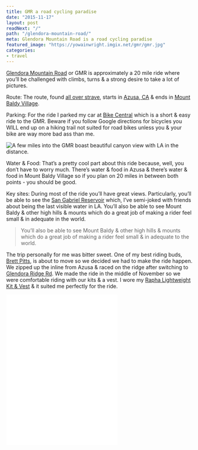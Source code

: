 ```yaml
---
title: GMR a road cycling paradise
date: "2015-11-17"
layout: post
readNext: "/"
path: "/glendora-mountain-road/"
meta: Glendora Mountain Road is a road cycling paradise
featured_image: "https://yowainwright.imgix.net/gmr/gmr.jpg"
categories:
- travel
---
```


[Glendora Mountain Road](http://www.differentspokes.com/index.cfm?action=showEvent&eventID=1888) or GMR is approximately a 20 mile ride where you’ll be challenged with climbs, turns & a strong desire to take a lot of pictures.

Route: The route, found [all over strave](https://www.strava.com/segments/search?utf8=%E2%9C%93&keywords=gmr&gsf=1), starts in [Azusa, CA](http://www.ci.azusa.ca.us/) & ends in [Mount Baldy Village](https://en.wikipedia.org/wiki/Mount_Baldy,_California).

Parking: For the ride I parked my car at [Bike Central](http://www.thebicyclecentral.com/) which is a short & easy ride to the GMR. Beware if you follow Google directions for bicycles you WILL end up on a hiking trail not suited for road bikes unless you & your bike are way more bad ass than me.

![A few miles into the GMR boast beautiful canyon view with LA in the distance.](https://c2.staticflickr.com/6/5804/23722600469_f8a9a34ba0_b.jpg)

Water & Food: That’s a pretty cool part about this ride because, well, you don’t have to worry much. There’s water & food in Azusa & there’s water & food in Mount Baldy Village so if you plan on 20 miles in between both points - you should be good.

Key sites: During most of the ride you’ll have great views. Particularly, you’ll be able to see the [San Gabriel Reservoir](https://en.wikipedia.org/wiki/San_Gabriel_Dam) which, I’ve semi-joked with friends about being the last visible water in LA. You’ll also be able to see Mount Baldy & other high hills & mounts which do a great job of making a rider feel small & in adequate in the world.

> You’ll also be able to see Mount Baldy & other high hills & mounts which do a great job of making a rider feel small & in adequate to the world.

The trip personally for me was bitter sweet. One of my best riding buds, [Brett Pitts](https://www.strava.com/athletes/1283635?oq=bre), is about to move so we decided we had to make the ride happen. We zipped up the inline from Azusa & raced on the ridge after switching to [Glendora Ridge Rd](http://www.toughascent.com/blog/tag/glendora-ridge-road/). We made the ride in the middle of November so we were comfortable riding with our kits & a vest. I wore my [Rapha Lightweight Kit & Vest](http://www.rapha.cc/us/en_US/shop/gift-bundles/category/bundles) & it suited me perfectly for the ride.

<iframe frameborder='0' allowtransparency='true' style="min-height: 405px;" scrolling='no' src='//www.strava.com/activities/432826817/embed/96dd9da58f55dc1ec44bc7fd57e72442ad7d36e7'></iframe>
